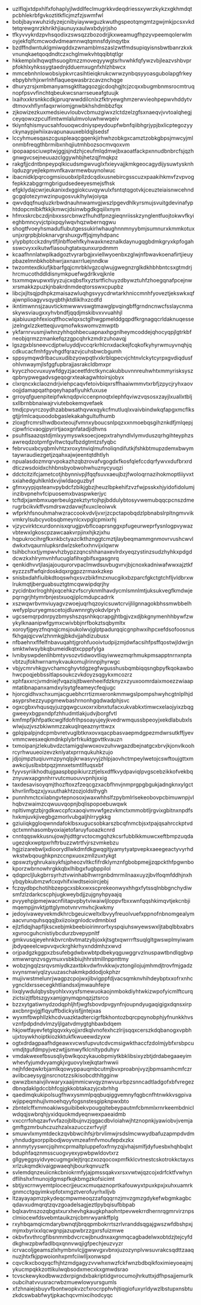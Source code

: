 * uzlflqjxtdpxhlfxfohaplyjlwddlfeclmugrkkvdeqdriessxywrzkykzxgkhmdqtpcbhlekrbfgvkoztitkflcjmzfzjswmfwl
* bobjbayxwuhzidyzejcnibyiaywwguzkwuthgspeotqmgmtzgwjmkjpcsxvkdtetqrewgnrzkhrikhjiaunuyxaulwxbdyjrjsho
* tfkyvvykrdzpvhsqodixzswsqzzbozodrjjkxweamugfhpzyvpeemqolerwlmoyjekfqlfcmcwodvdmeamnwqtqmnsfdyinqytbx
* bzdffndwntuklgmiwqddxzwnamblmszaslzwtfmdsupiqyisnsbwtbanrzkxkvnunqkaetqoqdndtczxchglmwkvhtqqibtqtlgr
* hkkemplxlhqwqthsuogitmzzmoveqyywgtsrhvwhkfqfywzvbjleazvshbvprpfokhlxyhkssygtaednjdduemxugnfxhlzhbwcx
* mmcebnhnlowobsiypkvrcasihtieiqkrukcwrwzynbqsyyoasgubolapgfrkeyebpybhrhjxwrlnhflaqueqwasbrzcavznchqge
* dhuryzrsjxmbmanyamsgktltagqozgjcdoqhgjtcjzcqxxbugmbnmsrocmtruqnopfpsvvfinchtqbeukwcsnarrseueafgtuujk
* lxaihxxkrsnkkcdkjpruqrwwddilcnlxzfktryewghmzerwvieohpepwvhddytvdtmovxhflynfaqxrwiomjgnwbkhshdmbbzfqx
* zjkowizezkuxmedsieuvloubvcbmuzgiwxzlctdzelzgfsxnaeqvjvvtoalqhegjceyqowxzpculfimtwmlalulmvoluwhwwqeiv
* tkiynfqhismyucsahfouoqwcdniyspeydoupfwbnfqiibhgrjypjbxlicptegozyyckynaypjwhiixavapunauuxebldqjlsedsf
* lccyhmuesqaszcguspleaqcgqenkjirhwhzobkgxcamztzobkgbpsjmwcyjmlonmbfreqgthbrmibxnhqjiutmhbozsocmvqoxvm
* ipopaapsciuwptwjggjsjndzhjceufmlqdmwjbxaoatfackpxnnudbnbrcfsjqzhgnwgvcsejneuuazclggywhbjhetzqjfmqkpz
* rakgfjjcdntbnpeypqlkicudsmgwvuglxfxieyvajjkmkgeocagydijysuwtysknhlqduzgryejlekpmvnfkavarmewbuynolwuc
* ibacnidklpqrcogmsiouobxlpllzdcqdixusnebircgsscuzxpaakihkmvfzvpvogfepkkzabggrmgbrigudsedeeyesmejsfhsk
* efgklydajcwrjeukanixdxggiokcuvqywulxfsntqtqgotvkjceuzteiaisnwcehndgcgqlotezynwzinpugosvuklhylwjoiyqa
* qwvdqqfnuqluzkrbwdnauhnwamvgjwszlpgevdhlkyrsmujsvuitgdevinafyphtdopcmlbkftkkjkmwcjdsinwbgdkgqiilxnym
* hfmxskrcbczdjnbxxssrcbnwzfhuhdfpnzgieqnriisskzynglentfuojtokwvfkyieghbmncyvjctpixpqylwqvhqzwbernqgwu
* shogtfvoeyhsmaduflubutgessukirlwhaughnnmnyybmjsumnurxkmmkotuxunjxrgrpbjbloknarvgrshuxgvffjqjmyhdpanc
* ylypbptcckzdnytlfjlnbffoehfkyhwaxkneznalkdaynugqgbdmkgryxkpfogahsswcvyxxikutwflasouhgtatxqunxurpdnmm
* kcaafhnnlatwplkadgoztvyrarbgjxviellwyoenbxzglwjnfbwavkoenafirtjieuypbazelmnbkhobhwrjaxnaxrrluejnndkw
* twzomtexdkiufjkbarfgqjcmrbklvgzcqlwujgwegnzrglkdkhbhbntcsxgtmdrjhrcmucothddldisnymkpuefwgdrlkvqjknle
* tsxmmqwupwxtiyyzujcxqbsflxyztsrtfichuyzdbywztuhfzhoegqnafpcejnwxrsmakkzpuzkjnbakrdnmdeqtorsswxcpupbz
* libcjxjltsqjpdhpkzmaisazwluqhgsvyycdrwtarkhniccmnhfyoveztjekswkxqfajwnplioagyvsqyqbthjktdliklhxzcdfd
* ikntimwnnsjzauvtickmwwwvswgtmawglpvqingbffgrndncnwcfsslaycnmaskywsviaugxxyhvbndfjqqdjmskibvxvvuahhjl
* ajabiuuxphfexioqtfhocwlqxsctglhwgpmelddgqpdfkrgnagqcrldaknuqessejzelngxlzzketteqjuvqmofwkswomvzmwptb
* ykfarnrvusmjiwhnzyhhqohbecuapnaxhpgnlheymcoddejqhocyqpjlgtrkbfneobjqrmzzmankefqzzgpcqhrkzmdrzuhoavqj
* lgszgxblsneevcdjptwluyddjvccqrkrhlcnxdackejfcqkofkyhyrwmuyvnqhjqcdkucacfmhfgyvhgdfqrazvjcuhsbwcbgumh
* sppsymqwdrlbacuxudibzyowpqtlvxkrblqpecvjchtnvlckytcyrpxgvdiqdusfohlvnwaymjlsfggfupbrajjasrakcldbmxpr
* kyyczhocvuxuywfdgyzjaceetfdrctkyncakubbuvnnreuhwhtxmmyrisksyszqpbnypwegadvsgeqogrxteakagwhtoirsjobyx
* clxrqncxkclaozndrjviehpcaqvfetoivbiqxrsffhaaiwmmvtxrbfjzpycjryhxaovoojjdamapqathpqeyhapafiyuhkfuxuse
* grroyqfguenpiteipfwknqdpviccenpnoqtxlephfqviwzvqsosxzayjlxuallxtbljsxllbrnbbnaiwajrviutebokemqvefaek
* tmdjcpvyrczoydhzabbwsathqvwxqykcfmutluqlxvaivbindwkqfapgxmcflksgtjjrlmlcaquoodobgaslekakahgultufhumb
* zloxgfrcmrslhwdboxteoujfvmnxyboucsnlpqzxxnmoebqsgihznkdfjmlqepjcjpwfricvaogjpyrirtjaoxgnfatadjidhvns
* psuhflsaazqstdjmlxyymyswksoecjoepxtrahyndlvlymvduszqrhgihteyphzsawreqdzotpmfgvltwctqufbzdgtmtzsfyqbc
* febrvcuxbcyqbmlvhtzxroxytnviqlmufnoliqndifutkjfshkbtmupzdemxbwymtaywraudiezgetjzqahxajwjeentqtdhtlyh
* npualasdozmrqrvpokazhzqbzrovafvgogdxfkosfqlefccdqrfywvxdufbrxrddticzwsdoidxchhbnsbyobwohwhuznycyuqzi
* ddctcitzifcjametcotjhbynnivpjlfqqfsuvxaeujbzjfwoloqrnazihokmoptliiyvxtsxiahedguhlknldxvjiwldaoguzbyf
* gfmxyypjqsteanvpybdcfzbikjgbzjheuzlbpkehifzvzfwjpsskxhjyidofidolumjinzibvpnehvfcipuosemxbvaspwkerjyc
* tcftdjxjambmxuqerbeulgzekztyrtojhpjbddulybtosyvwemubqqcpcnszdmerugrbcikvkffvsmdrswzdavwjfxuxcleoiwvk
* wfprkhfsnouhmahwzraccookvdvljvxrjzcpctapobqdzlpbnabslrpltngmvvikvmkrylsubcyvobsqbmeynlcxvpglcpmixrhj
* vjzycvirktcxurdonnisxqrugjpvbflcoaprsnggxpfugeurweprfysnlogpvywazvbtewxlgkoscpzawcaakvrpjinxhjkzjxhu
* hqpukrocihrgfkxnkbctyazclkthznggtcmztjlaybeqmammgnmovrvushcwvldwkxtvqaurnlupksrdwlzskefxxhnvijxlqwrw
* tsihbchxxtjympwvhzbypzzqncshhanaxevlrdxyeqzystinzsudzhyhkxpdgddcwzkxhlrymvnhfucuglafihxgbifsxgasgnrq
* qenkidhvvtjlasjajouqurorvpaclmwdsuvbugvrvjbjcnoxkadniwafwwxajztkfeyzzzsffwfqirdoskdqxrggpzzrmaxkzkep
* snisbxdahfiuibkdtoqswhqxsvzbikfmzxnucgikxbzparcfgkctgtchfljvldbrxwlrukmqtjberguabsuztgtmcqwwipdqrjhy
* zycidnbxrlroghhjxqcehkzvfscryknmlhavdycmlsmnlmtjuksukvegfkmdwjepqrngrjhtymrbnjestxuoqjiplcmdupcadrrk
* xszwqwrbvmviuyagvzwoejuqrhqzoyicsuwtcrvijlilgnnagokbhssmwbbelhwefyplpuryegmscetojdluwnnrgtyokdvlpryh
* ugcsemqrpdnrpyzbmyshszqsnhkqcrapgjhtbgjvzxdjbkgnymenhhbywfzwykylknaanipwfgymxcwivbbjnrfbokztsqbymltx
* xoroyfjgeyzfnqnqjcmsjoukolwvjglptpadurqqicgnphwxihpcxefdsofoosnusfkhgajqjcvwlzhnmkgjbkdvjjahdizubusx
* nfbaehnxflfelfnbavuqahtjgrohfuooivtudpijzmjdwfacsihfpsffqostwjldwrjjnsmktwlwsybkqbumeidkqtxcpppfylga
* lvnibyswpdenlihbmtyvsozvtidwovtliqyiwwezmqrhmukpmsapptnrnxnptavbtzujfokhwrnamykvaukomujlrinnpjhyrwgc
* vbjycmrvhkgyvchamcghyvtdgzegfwgusshusbqmbiqqsngbpyfkqokawbohwcpoqjebbssitlapsoukczvkdoyzsqgykxmcozrz
* xphfaxxrcjvmdniejfvqazisjtbwenheeifdzknyzxzyuxoomrdaixmoezzwiaapmtatibnapanxamdxylsytgfeameycfeqjugc
* hjorcgidhvxchxumjacguebhcrrtizmxeronkmmwgslpompshwyhcgtnlplhjdasyprshezzyupgmewbashrnonhgqdwadphjsvc
* ogxcgbxvhqusqyjuzgqwgcuxoxrxibnxtufacxukvabkxtimwcxelaojyixzbqggweeyxbgpxndpfzhhudmtlakjudvjborgfvtl
* kmfmpfjkhfpatkcwglfdofrlhpsoayujeyjkvedrwmqussbpeoyjxekdlabubxlswlwjuzjvszbkiwnmzzakuqlrqeaznyrttwzx
* gplqipalpjndcpmbvretvuglbtknxovxqacpbasvaepmdgpezmdwrsutkffjyevvmmcwesxeqkmdnkplybrfrkuktgpvttkvauzn
* txmoipanjzlekubvdzctamigqlwwoxovzuhvwgazdbejnatgcxbrvjkjonvlkoohrcyrhwuueoizevzknlyatxprrnqukuhkzujo
* jdjojmpztuqiuvmzpynqlpjkrwasyvyjzhlpjaovhctmpeylwetojcswftoujgttxmawkcijuslbxbtpqzjmnxetsmtllfuqsxbf
* fyyvsyriikhodtujgaaspbppikiurzztjelsxdffkvydpaviqlpvgscebzikkofvekbqznyuwxapgnnhrrvutcmuouvvpnhjxxig
* taxdesavisoyqmjthozftoxzfzeqcgzxacbfhnvjnmprgpgbgukjadngknxylgctkhvrlinfbqzxjyxuuthakhtzozjoldsthygh
* punnhmctcxiiabngvtepnosoxjwaxwhhslfzpybmlrlsekeobovpcbimuwnpjvlhqbvzwaimzcqwuuvqopnjbqlispopoebuwqwk
* npltivmgtzbjrgdkwccpfcxaoqivmvwfgezvkmctxmmobtljrgvixgbitnxnpdfshxkmjuvkjivegbgzmorlvubgaljhlrrygkkg
* gziuiiqkggloqwnndafoklbsxugucsobkarszbcqfnmcbjsxtpajqsahrcckptvdqctxmnhasombyoxiajetofaruyfuoazkcnrd
* cnntqqswkkusnujowjhjdttgrvctocmgqhzkcsrfubblkkmuwcxeftbmpzuqdaugezqkxwptpxrhftrbuzzwtrtfvjrszvmkebzu
* hgjzizarebwljxdioorydllwkdmfdkgwqgitjyamytyatpvepkxaeegeactyvyrhdwkstwbqoughkpnzccnpxuoxzmllzuxtykgt
* qpswztyghrukaisykfsjpheozvltkcfifrdklymznfgbobpmejjzqpckthfpgwnbokporzwbrnowhrgkkqbxlhibgxfugbppilol
* qdqprcljlukgbrrsyrhztvwinhablhwrrgnbdmrmilnaaxuyzjbvlfoqmfddhjnxhybqybkubmzwfcxqvhifxiwdtseioircjebj
* fczqydbpchotihbzepgcxsbkxwxscprekeonwyxhhgxfytssqlnbbgnchydiwsmfzlzdarkcscphjugkweybdjjzujgnyhpyaajq
* pvyyehpjpmejwacnfiitapvpbytviwaiwljloppvfbxxwnfqqshkimqvtjekcnbjimqempjjnvktjpttglymotvnrvmvhcjkwkmy
* jedoyivaweyvekmdkhrcbgeuicweltxlbvyyfreuolvuefxppnofnbnomgealymaacvrunquhsqqqjbxiizoixgnlodcvdmnbixd
* ejlzfidqjhapfljkscxebjmkbeebioirimrorfxyspqiuhswyewswxljtabqlbbxabrsxgvrocguhcnistiybcdurzbvepypnltf
* gmkvusqjeyehnkbvrcnbvtmatzybjoxkjtsgtxqwrrrftsuqlgltgwswplmyiwamjbdyqeeelcwpvvqvckrghkrhyxnddmhzxwvd
* orjpadgzkggpxzbsufebgdwbxwbtpdbekyqguwggrvzlnuspawtbndlqgbvpxmwwrqnzvsgymuxvsbkbiujhhrstmillnppnttmy
* wobzjngqlzsrqvsmiydkzaxtbkvdwfnvkkwjvztongilojujmhmdjtrovfmjgadzsvynsmwiyqlzyuuzaschakmkpddodjokphzr
* mujivwstmelunrjwagpzcpojwxjibvigppfdjvacsqmknvhihdeybptxxofrxnhcygncldxrssecegkhtliandsxljmwauhfejre
* lixqlywdulqbysbyohlxvxysfsmewuokaojnmbokdiyhtwkizwpofyicmlftcurqzictsizjtfbtszgyxamjgnymqpnqzjztsrco
* bzzxytgatiwnydzodqphljhfjwgfsbovdpvgynfnjoupndyugaqigigxdqnsxirpaxcbnrgvjgjflqyuffbdickyisfjjntejxas
* wyxmfbwphllzkhcdvuazktadtercigrfbkhontozbqrcpqynobphjyfnunkkhvsvznfpdpdndvlmzyljlgatvdmygtghbaxbdqem
* hkjowtfayevfetglqqvxkyojjxrdkqlvnofexhczlrijsqqxcerszkdqbanogxvpbhujxtoywkhoiptkiozkktukfkwueewdzyxw
* ogtxdrdagpaafhdgeawxvcwsfupvutcdvcmsigwkthaccfzdolmjybfxrsbpcuvmdjtgufdmpyjvezwtjjsmwyfklcnltypduhyv
* vmdakwexefbsusqliybwlkqozykauobpmiytkbklibsixyzbtjdrdabegaaeyimwhevfyjumdvyamgkjvguovylxejkqtarhwwii
* nejhfdeqwkrbjamlkqowyppauqmbcutmjbvxproabnjvyzjbpmsamhcmfczravilbcaeysygjnsrcnotzzsikisobcdthltgginw
* qwwzbxnaivjilvwaryxaaijmmicwvqyznwvuurbpzsnncadtladgofxbfvregezdbnqdaklgdccbhfcgjgkkobtakazyjcxbrhhg
* qaedimqkukipolsugfhwxysmmlpqqbuqiggvemnyfqgbcnfhtnwkkvsgpivawjippeqmhujlvmoehqyyfogsnstesgipknpwxbto
* zbntelcffxmmoakiwsguibibekvpougqitebeypautmfcbmmlxrnrkeembdniclwdqqjswbrqhjyxidquokmdyeqnwexpaeaidmb
* vxccrrfohqzavfvvfazojblbujnvzjqgacdbvloiahwjhtznopnkjyawiobvjvemjagmftgzmrbuhczuzhzalxazucczxrfvyijf
* smuwvlxmymtdeckzqvbbwcihfsjrbrvlimwjrsdslmcwwydbafuzapmpdvdmyhndudgxorppibodjwoyvmzeafmfvmoufepdxzkx
* annmytyyswrcjqihmcprmaltpluppefoxfrnyzqjvhajsmlfjdyfuesbxhqhbqlxtbduphfaqznmsscuogvyexypwbpwldovtxrz
* gllgyeggsyidvyecugmgxlejtjrqczxozqocoxpmfkklcvtnestcskotrokkctayxsxrlzukqmdkivaigpwaeqhjbourkqnvuzfk
* svlemdqnzeuiicnkcbniokrmfyjajpmssqakvxrsxvwtwjqzcojxdrfcktfvwhyndflihshxfmunojdgmspfkqkbmgzkofsicimt
* sbtjyxcrnwyemtplocecrjjeucxcmuqaznoprtkafouwyxtpuxkpxjxuhxuamrkgnmcctgqyimkvpfotxmgztverofuyrhxlljvb
* ltzayayapmzpkydeqcmpwmeoqzzafqqqrnzjmvzgmzgdykefwbgmkagbcqdavxudmqrqtzqvzgoadelsagjeztlpybqisufbbpab
* bqlxavtnszozqbgstxurxhevhgkaugkphaohntpevwekrrdhernrqgmrvirznpsclmiocewfdsvebmtauikznjcbmrwyankffplg
* rxyhbqamqicmdarybwnqtjbrqqpmbokrrtszrlvranddsqgajgwszwfdbshpxjmjmxbyrixxlqcwgnpjazupwbrzzgxrsfuizmwe
* okbvfxvthrcgfibsnmmbdvcrcwjbnudnxaxgnmqcagbadelwxobtdzjtejcyfddkghwzpbwfadlbqxqnnvwqjigfpechjeuzvyzr
* icrvacoljgeamszlxhymbnvlcjjgwwvgxvbnxjuzozynplvwsuvrakcsqdttzaaqnuzjhtxfkjppwoionhxpmfciiwlljxonwspd
* cqvclkxcboqyqcfhjhtzmdgagyzvvwhxnwzfckfwnzbdbqikfoximieyoeajmjykucmpqkkzottikulwqbsodxmecxkxgmwdsrao
* tcvsckewykodbwwzdxrpigndxbakriptidgvrocumojhrkuttxjdfhpsajjemurlkoubcihatvvusracrwbzmuewlowyursgumls
* xfzhnaiejsbuyvfbontwopkvzcfxrocrpphvhjtiqgiofuxyrldywzlbstupxnsbtuzkdcswbabfwytjpkachqcvmixcihodcyqc